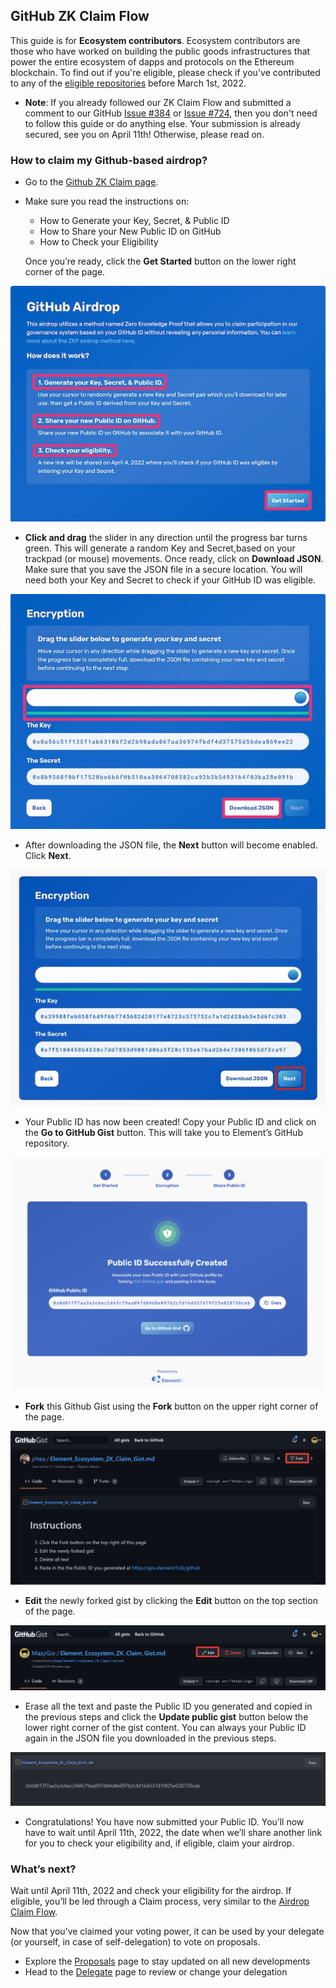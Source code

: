 ## GitHub ZK Claim Flow

This guide is for **Ecosystem contributors**. Ecosystem contributors are those who have worked on building the public goods infrastructures that power the entire ecosystem of dapps and protocols on the Ethereum blockchain. To find out if you're eligible, please check if you've contributed to any of the [eligible repositories](https://gist.github.com/mihai6/6f5e7d5c7d28c39f122a1d76719e0d0c) before March 1st, 2022.

* **Note**: If you already followed our ZK Claim Flow and submitted a comment to our GitHub [Issue #384](https://github.com/element-fi/elf-council-frontend/issues/384) or [Issue #724](https://github.com/element-fi/elf-council-frontend/issues/724), then you don't need to follow this guide or do anything else. Your submission is already secured, see you on April 11th! Otherwise, please read on.

### How to claim my Github-based airdrop?

* Go to the [Github ZK Claim page](https://gov.element.fi/zk/github/).

* Make sure you read the instructions on:

	* How to Generate your Key, Secret, & Public ID 
	* How to Share your New Public ID on GitHub
	* How to Check your Eligibility

    Once you’re ready, click the **Get Started** button on the lower right corner of the page.

![](../../.gitbook/assets/guides/github_1.jpeg)

* **Click and drag** the slider in any direction until the progress bar turns green. This will generate a random Key and Secret,based on your trackpad (or mouse) movements. Once ready, click on **Download JSON**. Make sure that you save the JSON file in a secure location. You will need both your Key and Secret to check if your GitHub ID was eligible.

![](../../.gitbook/assets/guides/discord_2.jpeg)

* After downloading the JSON file, the **Next** button will become enabled. Click **Next**.

![](../../.gitbook/assets/guides/discord_3.jpeg)

* Your Public ID has now been created! Copy your Public ID and click on the **Go to GitHub Gist** button. This will take you to Element’s GitHub repository.

![](../../.gitbook/assets/guides/github_4.jpeg)

* **Fork** this Github Gist using the **Fork** button on the upper right corner of the page.

![](../../.gitbook/assets/guides/github_5.png)

* **Edit** the newly forked gist by clicking the **Edit** button on the top section of the page.

![](../../.gitbook/assets/guides/github_6.png)

* Erase all the text and paste the Public ID you generated and copied in the previous steps and click the **Update public gist** button below the lower right corner of the gist content. You can always your Public ID again in the JSON file you downloaded in the previous steps.

![](../../.gitbook/assets/guides/github_7.png)

* Congratulations! You have now submitted your Public ID. You’ll now have to wait until April 11th, 2022, the date when we’ll share another link for you to check your eligibility and, if eligible, claim your airdrop.

### What’s next?

Wait until April 11th, 2022 and check your eligibility for the airdrop. If eligible, you’ll be led through a Claim process, very similar to the [Airdrop Claim Flow](https://docs.element.fi/governance-council/airdrop).

Now that you’ve claimed your voting power, it can be used by your delegate (or yourself, in case of self-delegation) to vote on proposals. 

* Explore the [Proposals](https://gov.element.fi/proposals) page to stay updated on all new developments
* Head to the [Delegate](https://gov.element.fi/delegate) page to review or change your delegation
